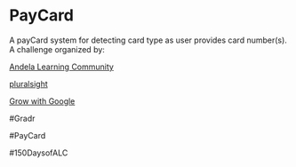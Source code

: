 # PayCard

A payCard system for detecting card type as user provides card number(s).
A challenge organized by:

[Andela Learning Community](https://andela.com/alc/)

[pluralsight](https://app.pluralsight.com)

[Grow with Google](https://grow.google/)

#Gradr

#PayCard

#150DaysofALC
